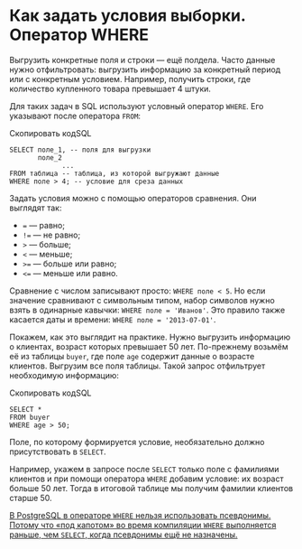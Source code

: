 # Как задать условия выборки. Оператор WHERE

Выгрузить конкретные поля и строки — ещё полдела. Часто данные нужно отфильтровать: выгрузить информацию за конкретный период или с конкретным условием. Например, получить строки, где количество купленного товара превышает 4 штуки.

Для таких задач в SQL используют условный оператор `WHERE`. Его указывают после оператора `FROM`:

Скопировать кодSQL

```
SELECT поле_1, -- поля для выгрузки
       поле_2 
             ...
FROM таблица -- таблица, из которой выгружают данные
WHERE поле > 4; -- условие для среза данных 
```

Задать условия можно с помощью операторов сравнения. Они выглядят так:

- `=` — равно;
- `!=` — не равно;
- `>` — больше;
- `<` — меньше;
- `>=` — больше или равно;
- `<=` — меньше или равно.

Сравнение с числом записывают просто: `WHERE поле < 5`. Но если значение сравнивают с символьным типом, набор символов нужно взять в одинарные кавычки: `WHERE поле = 'Иванов'`. Это правило также касается даты и времени: `WHERE поле = '2013-07-01'`.

Покажем, как это выглядит на практике. Нужно выгрузить информацию о клиентах, возраст которых превышает 50 лет. По-прежнему возьмём её из таблицы `buyer`, где поле `age` содержит данные о возрасте клиентов. Выгрузим все поля таблицы. Такой запрос отфильтрует необходимую информацию:

Скопировать кодSQL

```
SELECT *
FROM buyer
WHERE age > 50; 
```

Поле, по которому формируется условие, необязательно должно присутствовать в `SELECT`.

Например, укажем в запросе после `SELECT` только поле с фамилиями клиентов и при помощи оператора `WHERE` добавим условие: их возраст больше 50 лет. Тогда в итоговой таблице мы получим фамилии клиентов старше 50.

[В PostgreSQL в операторе `WHERE` нельзя использовать псевдонимы. Потому что «под капотом» во время компиляции `WHERE` выполняется раньше, чем `SELECT`, когда псевдонимы ещё не назначены.]()